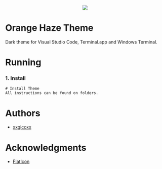 <p align="center">
  <img src="https://i.imgur.com/q11gl6j.png">
</p>

#

# Orange Haze Theme
Dark theme for Visual Studio Code, Terminal.app and Windows Terminal.

# Running
### 1. Install
````
# Install Theme
All instructions can be found on folders.
````

# Authors
* [xxgicoxx](https://github.com/xxgicoxx)

# Acknowledgments
* [FlatIcon](https://www.flaticon.com/)